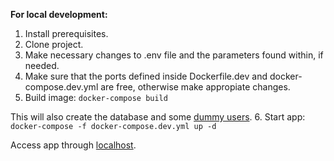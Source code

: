 **For local development:**

1. Install prerequisites.
2. Clone project.
3. Make necessary changes to .env file and the parameters found within, if needed.
4. Make sure that the ports defined inside Dockerfile.dev and docker-compose.dev.yml are free, otherwise make appropiate changes.
5. Build image:
`docker-compose build`

This will also create the database and some [dummy users](https://docs.google.com/spreadsheets/d/1Lw4Bj3v5edPOeNAZJTDbYqwQ2RHBaj-e5q5LXngT2aE/edit#gid=0). 
6. Start app:
`docker-compose -f docker-compose.dev.yml up -d`

Access app through [localhost](http://localhost:3000/).
